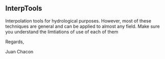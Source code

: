 InterpTools
-----

Interpolation tools for hydrological purposes. However, most of these
techniques are general and can be applied to almost any field.
Make sure you understand the limtiations of use of each of them

Regards,

Juan Chacon

